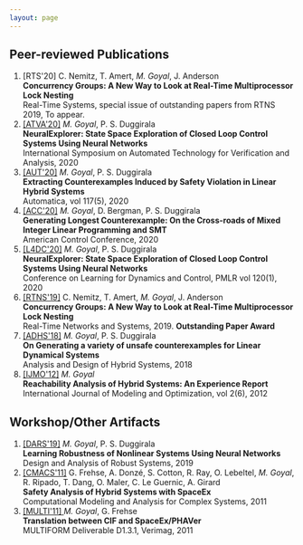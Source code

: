 ```yaml
---
layout: page
---
```


<!--- <h2>ArXiv Manuscripts</h2>
<ol>
<li> Xinlei Chen, Hao Fang, Tsung-Yi Lin, <em>Ramakrishna Vedantam</em>, Saurabh Gupta, Piotr Dollar, C. Lawrence Zitnick<br/>
	 <a href="http://arxiv.org/abs/1504.00325">Microsoft COCO Captions: Data Collection and Evaluation Server</a><br/>
	  [April, 2015]
	</li>
</ol> --->

<h2>Peer-reviewed Publications</h2>
<ol>
	<li>[RTS'20] C. Nemitz, T. Amert, <em>M. Goyal</em>, J. Anderson<br/>
		<b>Concurrency Groups: A New Way to Look at Real-Time Multiprocessor Lock Nesting</b><br/>
		Real-Time Systems, special issue of outstanding papers from RTNS 2019, To appear. <br/>
	<li><a href="https://link.springer.com/chapter/10.1007/978-3-030-59152-6_4" target="_blank">[ATVA'20]</a> <em>M. Goyal</em>, P. S. Duggirala<br/>
		<b>NeuralExplorer: State Space Exploration of Closed Loop Control Systems Using Neural Networks</b><br/>
	International Symposium on Automated Technology for Verification and Analysis, 2020 <br/>
	</li>
	<li><a href="http://www.sciencedirect.com/science/article/pii/S000510982030203X" target="_blank">[AUT'20]</a> <em>M. Goyal</em>, P. S. Duggirala<br/>
		<b>Extracting Counterexamples Induced by Safety Violation in Linear Hybrid Systems</b><br/>
	Automatica, vol 117(5), 2020 <br/>
	</li>
	<li><a href="https://ieeexplore.ieee.org/document/9147430" target="_blank">[ACC'20]</a> <em>M. Goyal</em>, D. Bergman, P. S. Duggirala<br/>
		<b>Generating Longest Counterexample: On the Cross-roads of Mixed Integer Linear Programming and SMT</b><br/>
	American Control Conference, 2020 <br/>
	</li>
	<li><a href="http://proceedings.mlr.press/v120/goyal20a.html" target="_blank">[L4DC'20]</a> <em>M. Goyal</em>, P. S. Duggirala<br/>
		<b>NeuralExplorer: State Space Exploration of Closed Loop Control Systems Using Neural Networks</b><br/>
	Conference on Learning for Dynamics and Control, PMLR vol 120(1), 2020 <br/>
	</li>
	<li><a href="https://dl.acm.org/doi/10.1145/3356401.3356404" target="_blank">[RTNS'19]</a> C. Nemitz, T. Amert, <em>M. Goyal</em>, J. Anderson<br/>
		<b>Concurrency Groups: A New Way to Look at Real-Time Multiprocessor Lock Nesting</b><br/>
		Real-Time Networks and Systems, 2019. <b>Outstanding Paper Award</b> <br/>
	</li>
	<li><a href="https://www.sciencedirect.com/science/article/pii/S2405896318311376" target="_blank">[ADHS'18]</a> <em>M. Goyal</em>, P. S. Duggirala<br/>
		<b>On Generating a variety of unsafe counterexamples for Linear Dynamical Systems</b><br/>
	Analysis and Design of Hybrid Systems, 2018 <br/>
	</li>
	<li><a href="http://www.ijmo.org/show-34-169-1.html" target="_blank">[IJMO'12]</a> <em>M. Goyal</em><br/>
		<b>Reachability Analysis of Hybrid Systems: An Experience Report</b><br/>
	International Journal of Modeling and Optimization, vol 2(6), 2012 <br/>
	</li>
	
</ol>

<h2>Workshop/Other Artifacts</h2>
<ol>
	<li><a href="https://sites.google.com/view/dars2019/abstracts">[DARS'19]</a> <em>M. Goyal</em>, P. S. Duggirala<br/>
		<b> Learning Robustness of Nonlinear Systems Using Neural Networks </b><br/>
		Design and Analysis of Robust Systems, 2019 <br/>
	</li>
	<li><a href = "http://cmacs.cs.cmu.edu/seminars/slides/frehse.pdf">[CMACS'11]</a> G. Frehse, A. Donzé, S. Cotton, R. Ray, O. Lebeltel, <em>M. Goyal</em>, R. Ripado, T. Dang,
O. Maler, C. Le Guernic, A. Girard<br/>
		<b> Safety Analysis of Hybrid Systems with SpaceEx </b><br/>
		Computational Modeling and Analysis for Complex Systems, 2011 <br/>
	</li>
	<li><a href = "http://spaceex.imag.fr/sites/default/files/cif_to_sx_translation_report_0.pdf">[MULTI'11] </a> <em>M. Goyal</em>, G. Frehse<br/>
		<b>Translation between CIF and SpaceEx/PHAVer</b><br/>
		MULTIFORM Deliverable D1.3.1, Verimag, 2011 <br/>
	</li>
</ol>
<!---<sup>*</sup> Equal Contribution <br/>--->
